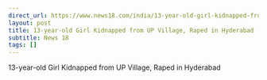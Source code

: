 ```yaml
---
direct_url: https://www.news18.com/india/13-year-old-girl-kidnapped-from-up-village-raped-in-hyderabad-8679667.html
layout: post
title: 13-year-old Girl Kidnapped from UP Village, Raped in Hyderabad
subtitle: News 18
tags: []
---
```


13-year-old Girl Kidnapped from UP Village, Raped in Hyderabad
